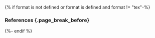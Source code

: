 {% if format is not defined or format is defined and format != "tex"-%}
### References <!-- $data-collapsed="true" --> {.page_break_before}

<!-- 
  This style exists in the accordion plugin already, but it will be loaded after 
  this section, and thus the browser will start to render the intensive refs div 
  (despite it explicitly being set to collapsed). Duplicate here to hopefully 
  *immediately* hide the references div before the browser tries to render.
-->
<style>
  *:not(h2)[data-collapsed="true"] {
    display: none;
  }
</style>
<!-- Explicitly insert bibliography here -->
<div id="refs" data-collapsed="true"></div>
{%- endif %}

<!-- Define citation tags below -->
[@tag:Park2020_distancing]: doi:10.3201/eid2611.201099

<!-- Individual sections that have been published as preprints or journal manuscripts -->
[@individual-pathogenesis]: https://pubmed.ncbi.nlm.nih.gov/34698547/
[@individual-nutraceuticals]: https://pubmed.ncbi.nlm.nih.gov/33947804/
[@individual-pharmaceuticals]: https://pubmed.ncbi.nlm.nih.gov/34726496/
[@individual-diagnostics]: arxiv:2204.12598
